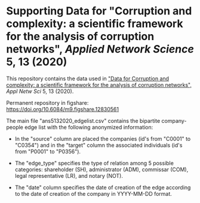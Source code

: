 # Supporting Data for "Corruption and complexity: a scientific framework for the analysis of corruption networks", _Applied Network Science_ 5, 13 (2020)

This repository contains the data used in ["Data for Corruption and complexity: a scientific framework for the analysis of corruption networks",](https://doi.org/10.1007/s41109-020-00258-2) _Appl Netw Sci_ 5, 13 (2020).

Permanent repository in figshare: https://doi.org/10.6084/m9.figshare.12830561

The main file "ans5132020_edgelist.csv" contains the bipartite company-people edge list with the following anonymized information:

* In the "source" column are placed the companies (id's from "C0001" to "C0354") and in the "target" column the associated individuals (id's from "P0001" to "P0356").

* The "edge_type" specifies the type of relation among 5 possible categories: shareholder (SH), administrator (ADM), commissar (COM), legal representative (LR), and notary (NOT).

* The "date" column specifies the date of creation of the edge according to the date of creation of the company in YYYY-MM-DD format.
